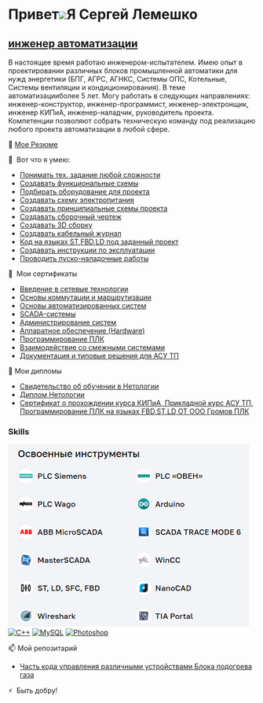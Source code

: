 Привет![](https://user-images.githubusercontent.com/18350557/176309783-0785949b-9127-417c-8b55-ab5a4333674e.gif)Я Сергей Лемешко
======================================================================================================================================

 [инженер автоматизации](https://docs.google.com/document/d/1T4WgWlsxFniLtcxtX0Rs9EWtpif1Fs150QYMqhiBC0o/edit)
---------------------

В настоящее время работаю инженером-испытателем. Имею опыт в проектировании различных блоков промышленной автоматики для нужд энергетики (БПГ, АГРС, АГНКС, Системы ОПС, Котельные, Системы вентиляции и кондиционирования). В теме автоматизацииболее 5 лет. Могу работать в следующих направлениях: инженер-конструктор, инженер-программист, инженер-электронщик, инженер КИПиА, инженер-наладчик, руководитель проекта. Компетенции позволяют собрать техническую команду под реализацию любого проекта автоматизации в любой сфере.

🔭 [Мое Резюме](https://docs.google.com/document/d/1T4WgWlsxFniLtcxtX0Rs9EWtpif1Fs150QYMqhiBC0o/edit)

🚀  Вот что я умею:
*   [Понимать тех. задание любой сложности](http://github.com/SergeyL1L/SergeyL1L/blob/main/Тех%20задание.png)
*   [Создавать функциональные схемы](http://github.com/SergeyL1L/SergeyL1L/blob/main/функциональная%20схема.png)
*   [Подбирать оборудование для проекта](http://github.com/SergeyL1L/SergeyL1L/blob/main/Заявка%20№1.xlsx)
*   [Создавать схему электропитания](http://github.com/SergeyL1L/SergeyL1L/blob/main/схема%20электропитания.png)
*   [Создавать принципиальные схемы проекта](http://github.com/SergeyL1L/SergeyL1L/blob/main/Принципиальная%20схема.png)
*   [Создавать сборочный чертеж](http://github.com/SergeyL1L/SergeyL1L/blob/main/Сборочный%20чертеж.png)
*   [Создавать 3D сборку](http://github.com/SergeyL1L/SergeyL1L/blob/main/3D.png)
*   [Создавать кабельный журнал](http://github.com/SergeyL1L/SergeyL1L/blob/main/Кабельный%20журнал.png)
*   [Код на языках ST,FBD,LD под заданный проект](http://github.com/SergeyL1L/SergeyL1L/blob/main/Код.png)
*   [Создавать инструкции по эксплуатации](http://github.com/SergeyL1L/SergeyL1L/blob/main/Руководство%20по%20эксплуатации.png)
*   [Проводить пуско-наладочные работы](http://github.com/SergeyL1L/SergeyL1L/blob/main/ПНР.png)

🧠   Мои сертификаты
*   [Введение в сетевые технологии](https://drive.google.com/file/d/1mNREj8CkBI57CL8Ahu7vwWhfNkQ7w7pD/view?usp=sharing)
*   [Основы коммутации и маршрутизации](https://drive.google.com/file/d/1oA61nWZqi82DxuIcFqWT0H0HHQmGNxPC/view?usp=sharing)
*   [Основы автоматизированных систем](https://drive.google.com/file/d/1H5jsySzfrWAX68SCE48zFd7pISki57eU/view?usp=sharing)
*   [SCADA-системы](https://drive.google.com/file/d/1X6Cjx95JOTaXmpAIX85aA178qApQL89E/view?usp=share_link)
*   [Администрирование систем](https://drive.google.com/file/d/1vL_y4YPJvbewCpfN1S8gC4-I4lwNyrrF/view?usp=sharing)
*   [Аппаратное обеспечение (Hardware)](https://drive.google.com/file/d/1Kr5To9JD4t94G8zwsEIFP5mwJ7ZZsdwo/view?usp=sharing)
*   [Программирование ПЛК](https://drive.google.com/file/d/15Q-NXlJwgUA9_2t9I05Fm1Ma1Wrm_tPW/view?usp=sharing)
*   [Взаимодействие со смежными системами](https://drive.google.com/file/d/1q2-gBrGT3zRH6mWSSeJWFIrRqfq8Xs-F/view?usp=sharing)
*   [Документация и типовые решения для АСУ ТП](https://drive.google.com/file/d/1YaqnT6pOSO-tGUz4BDveFgZXfA1bz5cp/view?usp=sharing)


🤝 Мои дипломы
*   [Свидетельство об обучении в Нетологии](https://drive.google.com/file/d/1y5Slgp4SDjbLlHpHdUhWle35LI-Mghhe/view?usp=sharing)
*   [Диплом Нетологии](https://drive.google.com/file/d/1y5Slgp4SDjbLlHpHdUhWle35LI-Mghhe/view?usp=sharing)
*   [Сертификат о прохождении курса КИПиА, Прикладной курс АСУ ТП, Программирование ПЛК на языках FBD,ST,LD ОТ ООО Громов ПЛК ](https://drive.google.com/file/d/1bclNVy261MJdnJPbyduJvOFQgEGpjCkQ/view?usp=sharing)
### Skills

<p align="left">
<img src="https://github.com/SergeyL1L/SergeyL1L/blob/main/Screenshot.png" />
<a href="https://docs.microsoft.com/en-us/cpp/?view=msvc-170" target="_blank" rel="noreferrer"><img src="https://raw.githubusercontent.com/danielcranney/readme-generator/main/public/icons/skills/cplusplus-colored.svg" width="36" height="36" alt="C++" /></a>
<a href="https://www.mysql.com/" target="_blank" rel="noreferrer"><img src="https://raw.githubusercontent.com/danielcranney/readme-generator/main/public/icons/skills/mysql-colored.svg" width="36" height="36" alt="MySQL" /></a>
<a href="https://www.adobe.com/uk/products/photoshop.html" target="_blank" rel="noreferrer"><img src="https://raw.githubusercontent.com/danielcranney/readme-generator/main/public/icons/skills/photoshop-colored.svg" width="36" height="36" alt="Photoshop" /></a>


</p>

📫 Мой репозитарий
*  [Часть кода управления различными устройствами  Блока подогрева газа ](https://github.com/SergeyL1L/BPG)

⚡  Быть добру!
<!--
**SergeyL1L/SergeyL1L** is a ✨ _special_ ✨ repository because its `README.md` (this file) appears on your GitHub profile.

Here are some ideas to get you started:

- 🔭 I’m currently working on ...
- 🌱 I’m currently learning ...
- 👯 I’m looking to collaborate on ...
- 🤔 I’m looking for help with ...
- 💬 Ask me about ...
- 📫 How to reach me: ...
- 😄 Pronouns: ...
- ⚡ Fun fact: ...
-->
